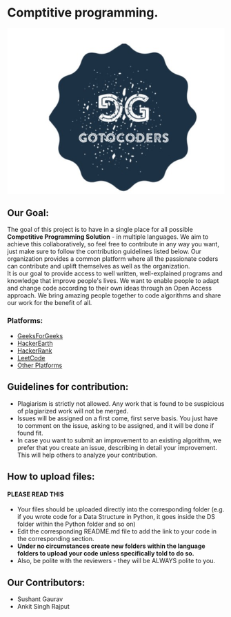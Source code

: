 # Comptitive programming.

![GoTo coders](https://github.com/GoTo-Coders/GoTo-Coders.github.io/blob/main/logo.jpg )
  
## Our Goal:
The goal of this project is to have in a single place for all possible **Competitive Programming Solution** - in multiple languages. 
We aim to achieve this collaboratively, so feel free to contribute in any way you want, just make sure to follow the contribution guidelines listed below.
Our organization provides a common platform where all the passionate coders can contribute and uplift themselves as well as the organization.  
It is our goal to provide access to well written, well-explained programs and knowledge that improve people's lives. 
We want to enable people to adapt and change code according to their own ideas through an Open Access approach. 
We bring amazing people together to code algorithms and share our work for the benefit of all.

### Platforms:
  - [GeeksForGeeks](/GeeksForGeeks)
  - [HackerEarth](/HackerEarth)
  - [HackerRank](/HackerRank)
  - [LeetCode](/LeetCode)
  - [Other Platforms](/Others)

## Guidelines for contribution:
- Plagiarism is strictly not allowed. Any work that is found to be suspicious of plagiarized work will not be merged.
- Issues will be assigned on a first come, first serve basis. You just have to comment on the issue, asking to be assigned, and it will be done if found fit.
- In case you want to submit an improvement to an existing algorithm, we prefer that you create an issue, describing in detail your improvement. This will help others to analyze 
your contribution.

## How to upload files:
#### PLEASE READ THIS
- Your files should be uploaded directly into the corresponding folder (e.g. if you wrote code for a Data Structure in Python, it goes inside the DS folder 
within the Python folder and so on)
- Edit the corresponding README.md file to add the link to your code in the corresponding section.
- **Under no circumstances create new folders within the language folders to upload your code unless specifically told to do so.**
- Also, be polite with the reviewers - they will be ALWAYS polite to you.

## Our Contributors:
- Sushant Gaurav
- Ankit Singh Rajput


